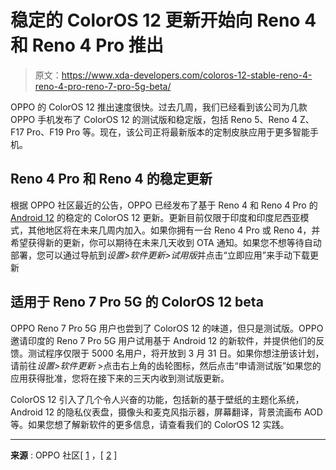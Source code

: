 # 稳定的 ColorOS 12 更新开始向 Reno 4 和 Reno 4 Pro 推出

> 原文：<https://www.xda-developers.com/coloros-12-stable-reno-4-reno-4-pro-reno-7-pro-5g-beta/>

OPPO 的 ColorOS 12 推出速度很快。过去几周，我们已经看到该公司为几款 OPPO 手机发布了 ColorOS 12 的测试版和稳定版，包括 Reno 5、Reno 4 Z、F17 Pro、F19 Pro 等。现在，该公司正将最新版本的定制皮肤应用于更多智能手机。

## Reno 4 Pro 和 Reno 4 的稳定更新

根据 OPPO 社区最近的公告，OPPO 已经发布了基于 Reno 4 和 Reno 4 Pro 的 [Android 12](https://www.xda-developers.com/android-12/) 的稳定的 ColorOS 12 更新。更新目前仅限于印度和印度尼西亚模式，其他地区将在未来几周内加入。如果你拥有一台 Reno 4 Pro 或 Reno 4，并希望获得新的更新，你可以期待在未来几天收到 OTA 通知。如果您不想等待自动部署，您可以通过导航到*设置>软件更新>试用版*并点击“立即应用”来手动下载更新

## 适用于 Reno 7 Pro 5G 的 ColorOS 12 beta

OPPO Reno 7 Pro 5G 用户也尝到了 ColorOS 12 的味道，但只是测试版。OPPO 邀请印度的 Reno 7 Pro 5G 用户试用基于 Android 12 的新软件，并提供他们的反馈。测试程序仅限于 5000 名用户，将开放到 3 月 31 日。如果你想注册该计划，请前往*设置>软件更新* >点击右上角的齿轮图标，然后点击“申请测试版”如果您的应用获得批准，您将在接下来的三天内收到测试版更新。

ColorOS 12 引入了几个令人兴奋的功能，包括新的基于壁纸的主题化系统，Android 12 的隐私仪表盘，摄像头和麦克风指示器，屏幕翻译，背景流画布 AOD 等。如果您想了解新软件的更多信息，请查看我们的 ColorOS 12 实践。

* * *

**来源** : OPPO 社区[ [1](https://communityin.oppo.com/thread?id=1032791200316522498) ，[ [2](https://communityin.oppo.com/thread?id=1032797446952189954) ]